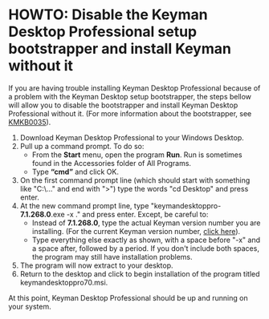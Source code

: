 # HOWTO: Disable the Keyman Desktop Professional setup bootstrapper and install Keyman without it

<p>If you are having trouble installing Keyman Desktop Professional because of a problem with the Keyman Desktop setup bootstrapper, the steps bellow will allow you to disable the bootstrapper and install Keyman Desktop Professional without it. (For more information about the bootstrapper, see <a href='http://www.tavultesoft.com/kb/?id=35'>KMKB0035</a>).</p>

<ol>
<li>Download Keyman Desktop Professional to your Windows Desktop.</li>
<li>Pull up a command prompt. To do so:
  <ul>
    <li>From the <b>Start</b> menu, open the program <b>Run</b>. Run is sometimes found in the Accessories folder of All Programs.</li>
    <li>Type <b>“cmd”</b> and click OK.</li>
  </ul>
</li>
<li>On the first command prompt line (which should start with something like "C:\..." and end with ">") type the words "cd Desktop" and press enter.</li>
<li>At the new command prompt line, type "keymandesktoppro-<b>7.1.268.0</b>.exe -x ." and press enter. Except, be careful to:
  <ul>
    <li>Instead of <b>7.1.268.0</b>, type the actual Keyman version number you are installing. (For the current Keyman version number, <a href='https://secure.tavultesoft.com/70/download.php'>click here</a>).</li>
    <li>Type everything else exactly as shown, with a space before "-x" and a space after, followed by a period. If you don't include both spaces, the program may still have installation problems.</li>
  </ul>

<li>The program will now extract to your desktop.</li>
<li>Return to the desktop and click to begin installation of the program titled keymandesktoppro70.msi.</li>
</ol>

<p>At this point, Keyman Desktop Professional should be up and running on your system.</p>
